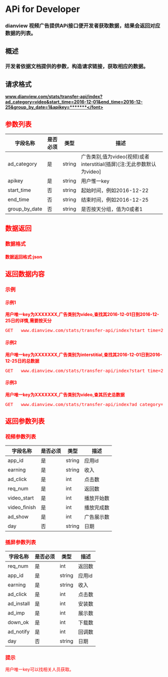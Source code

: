# APi for Developer

### dianview 视频广告提供APi接口便开发者获取数据，结果会返回对应数据的列表。

## 概述

### 开发者依据文档提供的参数，构造请求链接，获取相应的数据。

## 请求格式

<b><font color="red">www.dianview.com/stats/transfer-api/index?ad_category=video&start_time=2016-12-01&end_time=2016-12-25&group_by_date=1&apikey=*******</font></b>

## 参数列表

| 字段名称 | 是否必须 | 类型 | 描述 | 
|--------|----------|--------|----------|
| ad_category | 是 | string | 广告类别,值为video(视频)或者interstitial(插屏)[注:无此参数默认为video] |
| apikey | 是  | string | 用户惟一key  |
| start_time | 否  | string | 起始时间，例如2016-12-22  |
| end_time | 否  | string | 结束时间，例如2016-12-25  |
| group_by_date | 否  | string | 是否按天分组，值为0或者1  |


## 数据返回

### 数据格式

#### 数据返回格式:json

## 返回数据内容

### 示例

<p>

#### 示例1

<b>用户唯一key为XXXXXXX,广告类别为video,查找其2016-12-01日到2016-12-25日的详情,需要按天分</b>
<pre>
GET   www.dianview.com/stats/transfer-api/index?start_time=2016-12-01&end_time=2016-12-25&group_by_date=1&ad_category=video&apikey=********
</pre>

#### 示例2

<b>用户唯一key为XXXXXXX,广告类别为interstitial,查找其2016-12-01日到2016-12-25日的总数据</b>
<pre>
GET   www.dianview.com/stats/transfer-api/index?start_time=2016-12-01&end_time=2016-12-25&group_by_date=0&ad_category=interstitial&apikey=********
</pre>

#### 示例3

<b>用户唯一key为XXXXXXX,广告类别为video,查其历史总数据</b>
<pre>
GET   www.dianview.com/stats/transfer-api/index?ad_category=video&apikey=********
</pre>

## 返回参数列表

### 视频参数列表

| 字段名称 | 是否必须 | 类型 | 描述 | 
|--------|----------|--------|----------|
| app_id | 是  | string | 应用id  |
| earning | 是  | string | 收入 |
| ad_click | 是 | int | 点击数 |
| req_num | 是  | int | 返回数  |
| video_start | 是  | int | 播放开始数  |
| video_finish | 是  | int | 播放完成数  |
| ad_show | 是  | int | 广告展示数  |
| day | 否  | string | 日期 |

### 插屏参数列表

| 字段名称 | 是否必须 | 类型 | 描述 | 
|--------|----------|--------|----------|
| req_num | 是 | int | 返回数 |
| app_id | 是 | string | 应用id |
| earning | 是  | string | 收入  |
| ad_click | 是 | int | 点击数 |
| ad_install | 是  | int | 安装数 |
| ad_imp | 是  | int | 展示数  |
| down_ok | 是  | int | 下载数  |
| ad_notify | 是 | int | 回调数 |
| day | 否  | string | 日期 |

### 提示

用户唯一key可以找相关人员获取。

